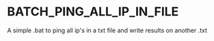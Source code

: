 # BATCH_PING_ALL_IP_IN_FILE
A simple .bat to ping all ip's in a txt file and write results on another .txt 
